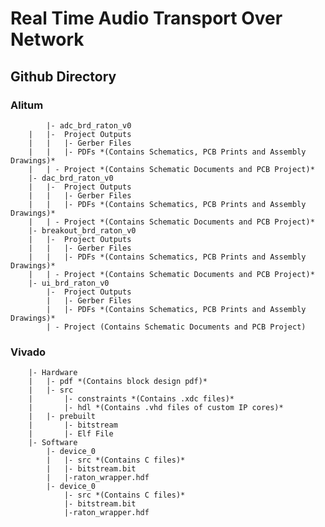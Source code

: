 # Real Time Audio Transport Over Network

## Github Directory

### Alitum
    		|- adc_brd_raton_v0
		|	|-  Project Outputs
		|	|	|- Gerber Files
		|	|	|- PDFs *(Contains Schematics, PCB Prints and Assembly Drawings)*
		|	| - Project *(Contains Schematic Documents and PCB Project)*
		|- dac_brd_raton_v0
		|	|-  Project Outputs
		|	|	|- Gerber Files
		|	|	|- PDFs *(Contains Schematics, PCB Prints and Assembly Drawings)*
		|	| - Project *(Contains Schematic Documents and PCB Project)*
		|- breakout_brd_raton_v0
		|	|-  Project Outputs
		|	|	|- Gerber Files
		|	|	|- PDFs *(Contains Schematics, PCB Prints and Assembly Drawings)*
		|	| - Project *(Contains Schematic Documents and PCB Project)*
		|- ui_brd_raton_v0
			|-  Project Outputs
			|	|- Gerber Files
			|	|- PDFs *(Contains Schematics, PCB Prints and Assembly Drawings)*
			| - Project (Contains Schematic Documents and PCB Project)
### Vivado
		|- Hardware
		|	|- pdf *(Contains block design pdf)*
		|	|- src
		|		|- constraints *(Contains .xdc files)*
		|		|- hdl *(Contains .vhd files of custom IP cores)*
		|	|- prebuilt 
		|		|- bitstream
		|		|- Elf File
		|- Software 
			|- device_0 
			|	|- src *(Contains C files)*
			|	|- bitstream.bit 
			|	|-raton_wrapper.hdf
			|- device_0 
				|- src *(Contains C files)*
				|- bitstream.bit 
				|-raton_wrapper.hdf